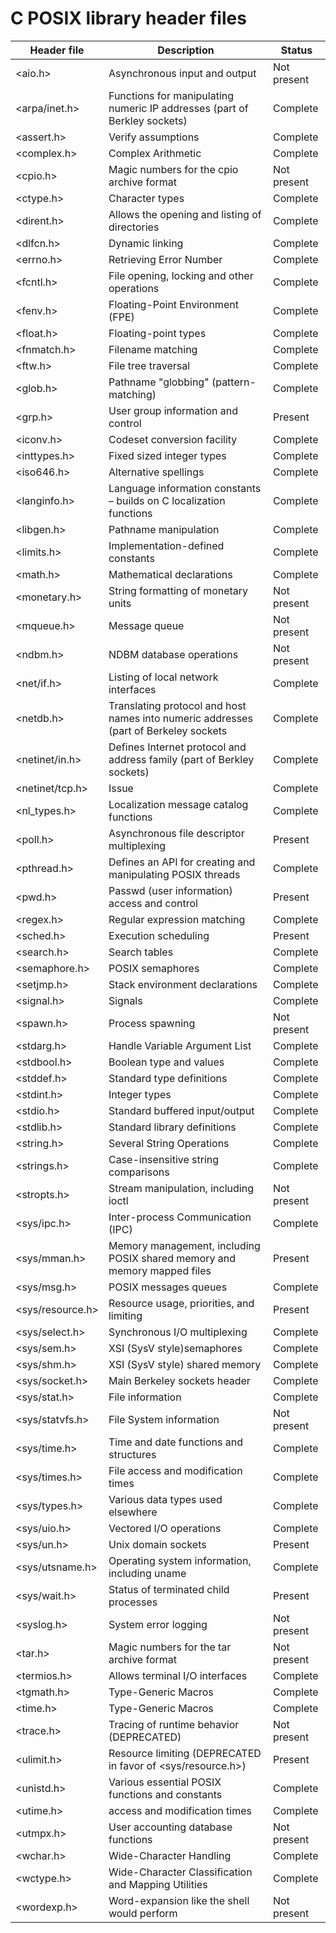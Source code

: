 # C POSIX library header files

| Header file              | Description                                                                          | Status        |  
|--------------------------|--------------------------------------------------------------------------------------|---------------|
| <aio.h>                  | Asynchronous input and output                                                        | Not present   |  
| <arpa/inet.h>            | Functions for manipulating numeric IP addresses (part of Berkley sockets)            | Complete      |                                                    
| <assert.h>               | Verify assumptions                                                                   | Complete      |                                                   
| <complex.h>              | Complex Arithmetic                                                                   | Complete      |
| <cpio.h>                 | Magic numbers for the cpio archive format                                            | Not present   |
| <ctype.h>                | Character types                                                                      | Complete      |                                                    |
| <dirent.h>               | Allows the opening and listing of directories                                        | Complete      |                                                   
| <dlfcn.h>                | Dynamic linking                                                                      | Complete      |                                                  
| <errno.h>                | Retrieving Error Number                                                              | Complete      |                                                 
| <fcntl.h>                | File opening, locking and other operations                                           | Complete      |                                                
| <fenv.h>                 | Floating-Point Environment (FPE)                                                     | Complete      |                                               
| <float.h>                | Floating-point types                                                                 | Complete      |                                             
| <fnmatch.h>              | Filename matching                                                                    | Complete      |                                             
| <ftw.h>                  | File tree traversal                                                                  | Complete      |                                            
| <glob.h>                 | Pathname "globbing" (pattern-matching)                                               | Complete      |
| <grp.h>                  | User group information and control                                                   | Present       |                                                    
| <iconv.h>                | Codeset conversion facility                                                          | Complete      |                                                   
| <inttypes.h>             | Fixed sized integer types                                                            | Complete      |                                                  
| <iso646.h>               | Alternative spellings                                                                | Complete      |                                                 
| <langinfo.h>             | Language information constants – builds on C localization functions                  | Complete      |                                                
| <libgen.h>               | Pathname manipulation                                                                | Complete      |                                               
| <limits.h>               | Implementation-defined constants                                                     | Complete      |                                             
| <math.h>                 | Mathematical declarations                                                            | Complete      |                                             
| <monetary.h>             | String formatting of monetary units                                                  | Not present   |                                            
| <mqueue.h>               | Message queue                                                                        | Not present   |                                           
| <ndbm.h>                 | NDBM database operations                                                             | Not present   |                                          
| <net/if.h>               | Listing of local network interfaces                                                  | Complete      |                                         
| <netdb.h>                | Translating protocol and host names into numeric addresses (part of Berkeley sockets | Complete      |                                        
| <netinet/in.h>           | Defines Internet protocol and address family (part of Berkley sockets)               | Complete      |                                       
| <netinet/tcp.h>          | Issue                                                                                | Complete      |
| <nl_types.h>             | Localization message catalog functions                                               | Complete      |                                                    
| <poll.h>                 | Asynchronous file descriptor multiplexing                                            | Present       |
| <pthread.h>              | Defines an API for creating and manipulating POSIX threads                           | Complete      |                                                    
| <pwd.h>                  | Passwd (user information) access and control                                         | Present       |                                                    
| <regex.h>                | Regular expression matching                                                          | Complete      |                                                    
| <sched.h>                | Execution scheduling                                                                 | Present       |                                                    
| <search.h>               | Search tables                                                                        | Complete      |                                                    
| <semaphore.h>            | POSIX semaphores                                                                     | Complete      |
| <setjmp.h>               | Stack environment declarations                                                       | Complete      |                                                   
| <signal.h>               | Signals                                                                              | Complete      |
| <spawn.h>                | Process spawning                                                                     | Not present   |
| <stdarg.h>               | Handle Variable Argument List                                                        | Complete      |                                                    
| <stdbool.h>              | Boolean type and values                                                              | Complete      |
| <stddef.h>               | Standard type definitions                                                            | Complete      |                                                     
| <stdint.h>               | Integer types                                                                        | Complete      |                                                     
| <stdio.h>                | Standard buffered input/output                                                       | Complete      |  
| <stdlib.h>               | Standard library definitions                                                         | Complete      |  
| <string.h>               | Several String Operations                                                            | Complete      |  
| <strings.h>              | Case-insensitive string comparisons                                                  | Complete      |  
| <stropts.h>              | Stream manipulation, including ioctl                                                 | Not present   |  
| <sys/ipc.h>              | Inter-process Communication (IPC)                                                    | Complete      |  
| <sys/mman.h>             | Memory management, including POSIX shared memory  and memory mapped files            | Present       |  
| <sys/msg.h>              | POSIX messages queues                                                                | Complete      |  
| <sys/resource.h>         | Resource usage, priorities, and limiting                                             | Present       |  
| <sys/select.h>           | Synchronous I/O multiplexing                                                         | Complete      |  
| <sys/sem.h>              | XSI (SysV style)semaphores                                                           | Complete      |  
| <sys/shm.h>              | XSI (SysV style) shared memory                                                       | Complete      |  
| <sys/socket.h>           | Main Berkeley sockets header                                                         | Complete      |  
| <sys/stat.h>             | File information                                                                     | Complete      |  
| <sys/statvfs.h>          | File System information                                                              | Not present   |  
| <sys/time.h>             | Time and date functions and structures                                               | Complete      |  
| <sys/times.h>            | File access and modification times                                                   | Complete      |  
| <sys/types.h>            | Various data types used elsewhere                                                    | Complete      |  
| <sys/uio.h>              | Vectored I/O operations                                                              | Complete      |  
| <sys/un.h>               | Unix domain sockets                                                                  | Present       |  
| <sys/utsname.h>          | Operating system information, including uname                                        | Complete      |  
| <sys/wait.h>             | Status of terminated child processes                                                 | Present       |  
| <syslog.h>               | System error logging                                                                 | Not present   |  
| <tar.h>                  | Magic numbers for the tar archive format                                             | Not present   | 
| <termios.h>              | Allows terminal I/O interfaces                                                       | Complete      |  
| <tgmath.h>               | Type-Generic Macros                                                                  | Complete      |  
| <time.h>                 | Type-Generic Macros                                                                  | Complete      |  
| <trace.h>                | Tracing of runtime behavior (DEPRECATED)                                             | Not present   |  
| <ulimit.h>               | Resource limiting (DEPRECATED in favor of <sys/resource.h>)                          | Present       |  
| <unistd.h>               | Various essential POSIX functions and constants                                      | Complete      |  
| <utime.h>                | access and modification times                                                        | Complete      |  
| <utmpx.h>                | User accounting database functions                                                   | Not present   |  
| <wchar.h>                | Wide-Character Handling                                                              | Complete      |  
| <wctype.h>               | Wide-Character Classification and Mapping Utilities                                  | Complete      |  
| <wordexp.h>              | Word-expansion like the shell would perform                                          | Not present   |  
